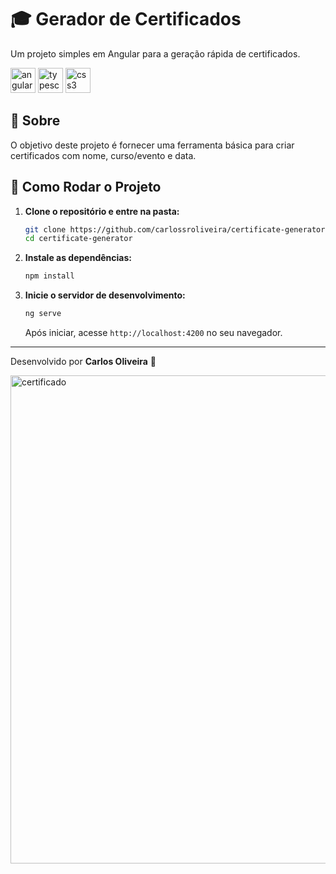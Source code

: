 # 🎓 Gerador de Certificados

Um projeto simples em Angular para a geração rápida de certificados.

<img src="https://cdn.jsdelivr.net/gh/devicons/devicon@latest/icons/angular/angular-original.svg" height="40" alt="angular logo"  /> <img src="https://cdn.jsdelivr.net/gh/devicons/devicon@latest/icons/typescript/typescript-original.svg" height="40" alt="typescript logo"  /> <img src="https://cdn.jsdelivr.net/gh/devicons/devicon@latest/icons/css3/css3-original.svg" height="40" alt="css3 logo"  />

## 📝 Sobre

O objetivo deste projeto é fornecer uma ferramenta básica para criar certificados com nome, curso/evento e data.

## 🚀 Como Rodar o Projeto

1.  **Clone o repositório e entre na pasta:**

    ```bash
    git clone https://github.com/carlossroliveira/certificate-generator.git
    cd certificate-generator
    ```

2.  **Instale as dependências:**

    ```bash
    npm install
    ```

3.  **Inicie o servidor de desenvolvimento:**
    ```bash
    ng serve
    ```
    Após iniciar, acesse `http://localhost:4200` no seu navegador.

---

Desenvolvido por **Carlos Oliveira** 🚀

<img width="1072" height="781" alt="certificado" src="https://github.com/user-attachments/assets/4c46fb3d-9af4-4de5-bb31-13db74d55348" />

